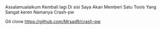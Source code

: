 Assalamualaikum Kembali lagi Di sisi Saya Akan
Memberi Satu Tools Yang Sangat keren Namanya Crash-pw


Git clone https://github.com/Mrsad9/crash-pw

    

